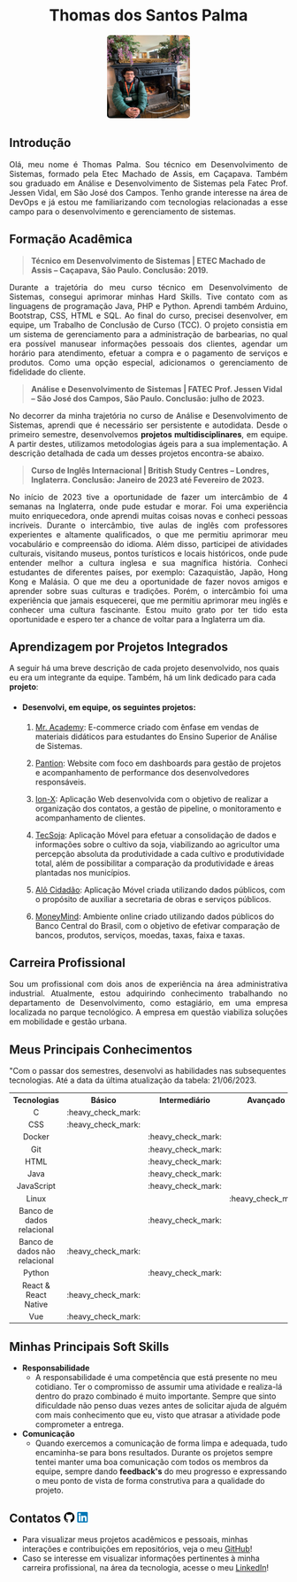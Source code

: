 <h1 align="center"><b>Thomas dos Santos Palma</h1></b>

<p align="center"> 
   <img src="./docs/assets/profile-picture.png" width="150" height="150">
</p>

## **Introdução**


<p align="justify">Olá, meu nome é Thomas Palma. Sou técnico em Desenvolvimento de Sistemas, formado pela Etec Machado de Assis, em Caçapava. Também sou graduado em Análise e Desenvolvimento de Sistemas pela Fatec Prof. Jessen Vidal, em São José dos Campos. Tenho grande interesse na área de DevOps e já estou me familiarizando com tecnologias relacionadas a esse campo para o desenvolvimento e gerenciamento de sistemas.</p>


## **Formação Acadêmica**

 > **Técnico em Desenvolvimento de Sistemas | ETEC Machado de Assis – Caçapava, São Paulo. Conclusão: 2019.**


 <p align="justify">Durante a trajetória do meu curso técnico em Desenvolvimento de Sistemas, consegui aprimorar minhas Hard Skills. Tive contato com as linguagens de programação Java, PHP e Python. Aprendi também Arduino, Bootstrap, CSS, HTML e SQL. Ao final do curso, precisei desenvolver, em equipe, um Trabalho de Conclusão de Curso (TCC). O projeto consistia em um sistema de gerenciamento para a administração de barbearias, no qual era possível manusear informações pessoais dos clientes, agendar um horário para atendimento, efetuar a compra e o pagamento de serviços e produtos. Como uma opção especial, adicionamos o gerenciamento de fidelidade do cliente.</p>


> **Análise e Desenvolvimento de Sistemas | FATEC Prof. Jessen Vidal – São José dos Campos, São Paulo. Conclusão: julho de 2023.**

<p align="justify">No decorrer da minha trajetória no curso de Análise e Desenvolvimento de Sistemas, aprendi que é necessário ser persistente e autodidata. Desde o primeiro semestre, desenvolvemos <b>projetos multidisciplinares</b>, em equipe. A partir destes, utilizamos metodologias ágeis para a sua implementação. A descrição detalhada de cada um desses projetos encontra-se abaixo.</p>

> **Curso de Inglês Internacional | British Study Centres – Londres, Inglaterra. Conclusão: Janeiro de 2023 até Fevereiro de 2023.**

<p align="justify">No início de 2023 tive a oportunidade de fazer um intercâmbio de 4 semanas na Inglaterra, onde pude estudar e morar. Foi uma experiência muito enriquecedora, onde aprendi muitas coisas novas e conheci pessoas incríveis. Durante o intercâmbio, tive aulas de inglês com professores experientes e altamente qualificados, o que me permitiu aprimorar meu vocabulário e compreensão do idioma. Além disso, participei de atividades culturais, visitando museus, pontos turísticos e locais históricos, onde pude entender melhor a cultura inglesa e sua magnífica história. Conheci estudantes de diferentes países, por exemplo: Cazaquistão, Japão, Hong Kong e Malásia. O que me deu a oportunidade de fazer novos amigos e aprender sobre suas culturas e tradições. Porém, o intercâmbio foi uma experiência que jamais esquecerei, que me permitiu aprimorar meu inglês e conhecer uma cultura fascinante. Estou muito grato por ter tido esta oportunidade e espero ter a chance de voltar para a Inglaterra um dia.</p>

## **Aprendizagem por Projetos Integrados**
A seguir há uma breve descrição de cada projeto desenvolvido, nos quais eu era um integrante da equipe. Também, há um link dedicado para cada **projeto**:

 - <h4><b>Desenvolvi, em equipe, os seguintes projetos:</h4></b>

   1. [Mr. Academy](https://github.com/ThomasPalma1/portfolio-tg/tree/main/APIs/FatecAPI-01): E-commerce criado com ênfase em vendas de materiais didáticos para estudantes do Ensino Superior de Análise de Sistemas.


   2. [Pantion](https://github.com/ThomasPalma1/portfolio-tg/tree/main/APIs/FatecAPI-02): Website com foco em dashboards para gestão de projetos e acompanhamento de performance dos desenvolvedores responsáveis.


   3. [Ion-X](https://github.com/ThomasPalma1/portfolio-tg/tree/main/APIs/FatecAPI-03): Aplicação Web desenvolvida com o objetivo de realizar a organização dos contatos, a gestão de pipeline, o monitoramento e acompanhamento de clientes.


   4. [TecSoja](https://github.com/ThomasPalma1/portfolio-tg/tree/main/APIs/FatecAPI-04): Aplicação Móvel para efetuar a consolidação de dados e informações sobre o cultivo da soja, viabilizando ao agricultor uma percepção absoluta da produtividade a cada cultivo e produtividade total, além de possibilitar a comparação da produtividade e áreas plantadas nos municípios.


   5. [Alô Cidadão](https://github.com/ThomasPalma1/portfolio-tg/tree/main/APIs/FatecAPI-05): Aplicação Móvel criada utilizando dados públicos, com o propósito de auxiliar a secretaria de obras e serviços públicos.


   6. [MoneyMind](https://github.com/ThomasPalma1/portfolio-tg/tree/main/APIs/FatecAPI-06): Ambiente online criado utilizando dados públicos do Banco Central do Brasil, com o objetivo de efetivar comparação de bancos, produtos, serviços, moedas, taxas, faixa e taxas.


 ## **Carreira Profissional**
 <p align="justify">Sou um profissional com dois anos de experiência na área administrativa industrial. Atualmente, estou adquirindo conhecimento trabalhando no departamento de Desenvolvimento, como estagiário, em uma empresa localizada no parque tecnológico. A empresa em questão viabiliza soluções em mobilidade e gestão urbana.</p>

## **Meus Principais Conhecimentos**
"Com o passar dos semestres, desenvolvi as habilidades nas subsequentes tecnologias. Até a data da última atualização da tabela: 21/06/2023. 
<table>
    <tr>
        <th align="center">Tecnologias</th>
        <th align="center">Básico</th>
        <th align="center">Intermediário</th>
        <th align="center">Avançado</th>
    </tr>
    <tr>
        <td align="center">C</td>
        <td align="center">:heavy_check_mark:</td>
        <td></td>
        <td></td>
    </tr>
    <tr>
        <td align="center">CSS</td>
        <td align="center">:heavy_check_mark:</td>
        <td align="center"></td>
        <td></td>
    </tr>
    <tr>
        <td align="center">Docker</td>
        <td></td>
        <td align="center">:heavy_check_mark:</td>
        <td></td>
    </tr>
    <tr>
        <td align="center">Git</td>
        <td></td>
        <td align="center">:heavy_check_mark:</td>
        <td></td>
    </tr>
    <tr>
        <td align="center">HTML</td>
        <td></td>
        <td align="center">:heavy_check_mark:</td>
        <td></td>
    </tr>
    <tr>
        <td align="center">Java</td>
        <td></td>
        <td align="center">:heavy_check_mark:</td>
        <td></td>
    </tr>
    <tr>
        <td align="center">JavaScript</td>
        <td></td>
        <td align="center">:heavy_check_mark:</td>
        <td></td>
    </tr>
    <tr>
        <td align="center">Linux</td>
        <td></td>
        <td></td>
        <td align="center">:heavy_check_mark:</td>
    </tr>
    <tr>
        <td align="center">Banco de dados relacional</td>
        <td></td>
        <td align="center">:heavy_check_mark:</td>
        <td></td>
    </tr>
    <tr>
        <td align="center">Banco de dados não relacional</td>
        <td align="center">:heavy_check_mark:</td>
        <td></td>
        <td></td>
    </tr>
    <tr>
        <td align="center">Python</td>
        <td></td>
        <td align="center">:heavy_check_mark:</td>
        <td></td>
    </tr>
    <tr>
        <td align="center">React & React Native</td>
        <td align="center">:heavy_check_mark:</td>
        <td></td>
        <td></td>
    </tr>
       <tr>
        <td align="center">Vue</td>
        <td align="center">:heavy_check_mark:</td>
        <td></td>
        <td></td>
    </tr>
</table>
  
## **Minhas Principais Soft Skills**
* **Responsabilidade** 
   - A responsabilidade é uma competência que está presente no meu cotidiano. Ter o compromisso de assumir uma atividade e realiza-lá dentro do prazo combinado é muito importante. Sempre que sinto dificuldade não penso duas vezes antes de solicitar ajuda de alguém com mais conhecimento que eu, visto que atrasar a atividade pode comprometer a entrega.
* **Comunicação**
   - Quando exercemos a comunicação de forma limpa e adequada, tudo encaminha-se para bons resultados. Durante os projetos sempre tentei manter uma boa comunicação com todos os membros da equipe, sempre dando **feedback's** do meu progresso e expressando o meu ponto de vista de forma construtiva para a qualidade do projeto. 

## **Contatos** <img src="./docs/assets/github-icon.png"  width="19" height="19"> <img src="./docs/assets/linkedin-icon.png"  width="19" height="19">
* Para visualizar meus projetos acadêmicos e pessoais, minhas interações e contribuições em repositórios, veja o meu [GitHub](https://github.com/ThomasPalma1)!
* Caso se interesse em visualizar informações pertinentes à minha carreira profissional, na área da tecnologia, acesse o meu [LinkedIn](https://www.linkedin.com/in/thomas-palma-0764b81b3/)!
